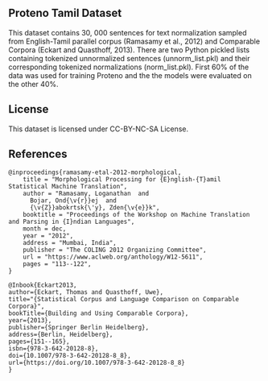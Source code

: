 ## Proteno Tamil Dataset

This dataset contains 30, 000 sentences for text normalization sampled from English-Tamil parallel corpus (Ramasamy et al., 2012) and Comparable Corpora (Eckart and
Quasthoff, 2013).  There are two Python pickled lists containing tokenized unnormalized sentences (unnorm_list.pkl) and their corresponding tokenized normalizations (norm_list.pkl). First 60% of the data was used for training Proteno and the the models were evaluated on the other 40%.

## License
This dataset is licensed under CC-BY-NC-SA License.

## References

```
@inproceedings{ramasamy-etal-2012-morphological,
    title = "Morphological Processing for {E}nglish-{T}amil Statistical Machine Translation",
    author = "Ramasamy, Loganathan  and
      Bojar, Ond{\v{r}}ej  and
      {\v{Z}}abokrtsk{\'y}, Zden{\v{e}}k",
    booktitle = "Proceedings of the Workshop on Machine Translation and Parsing in {I}ndian Languages",
    month = dec,
    year = "2012",
    address = "Mumbai, India",
    publisher = "The COLING 2012 Organizing Committee",
    url = "https://www.aclweb.org/anthology/W12-5611",
    pages = "113--122",
}
```

```
@Inbook{Eckart2013,
author={Eckart, Thomas and Quasthoff, Uwe},
title="{Statistical Corpus and Language Comparison on Comparable Corpora}",
bookTitle={Building and Using Comparable Corpora},
year={2013},
publisher={Springer Berlin Heidelberg},
address={Berlin, Heidelberg},
pages={151--165},
isbn={978-3-642-20128-8},
doi={10.1007/978-3-642-20128-8_8},
url={https://doi.org/10.1007/978-3-642-20128-8_8}
}
```

